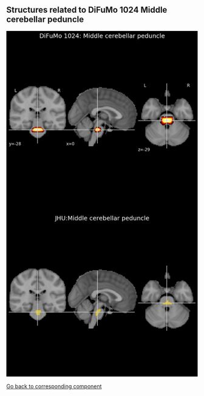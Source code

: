 


## Structures related to DiFuMo 1024 Middle cerebellar peduncle

![190](190.jpg "Structures related to DiFuMo 1024 Middle cerebellar peduncle")

[Go back to corresponding component](https://parietal-inria.github.io/DiFuMo/1024/html/190.html)